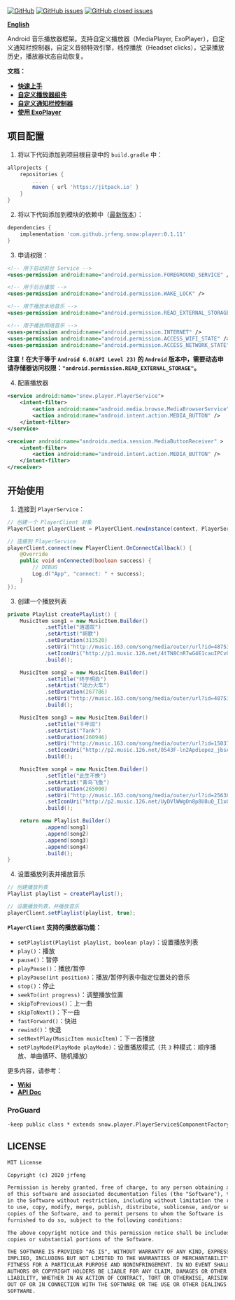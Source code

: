 [![GitHub](https://img.shields.io/github/license/jrfeng/snow)](./license)
[![GitHub issues](https://img.shields.io/github/issues/jrfeng/snow)](https://github.com/jrfeng/snow/issues)
[![GitHub closed issues](https://img.shields.io/github/issues-closed/jrfeng/snow)](https://github.com/jrfeng/snow/issues?q=is%3Aissue+is%3Aclosed)

[**English**](./readme_en.md)

Android 音乐播放器框架。支持自定义播放器（MediaPlayer, ExoPlayer），自定义通知栏控制器，自定义音频特效引擎，线控播放（Headset clicks），记录播放历史，播放器状态自动恢复。

**文档：**

* [**快速上手**](https://github.com/jrfeng/snow/wiki/1.%E5%BF%AB%E9%80%9F%E4%B8%8A%E6%89%8B)
* [**自定义播放器组件**](https://github.com/jrfeng/snow/wiki/2.%E8%87%AA%E5%AE%9A%E4%B9%89%E6%92%AD%E6%94%BE%E5%99%A8%E7%BB%84%E4%BB%B6)
* [**自定义通知栏控制器**](https://github.com/jrfeng/snow/wiki/3.%E8%87%AA%E5%AE%9A%E4%B9%89%E9%80%9A%E7%9F%A5%E6%A0%8F%E6%8E%A7%E5%88%B6%E5%99%A8)
* [**使用 ExoPlayer**](https://github.com/jrfeng/snow/wiki/4.%E4%BD%BF%E7%94%A8-ExoPlayer)

## 项目配置

1. 将以下代码添加到项目根目录中的 `build.gradle` 中：

```gradle
allprojects {
    repositories {
        ...
        maven { url 'https://jitpack.io' }
    }
}
```

2. 将以下代码添加到模块的依赖中（[最新版本](https://github.com/jrfeng/snow/releases)）：

```gradle
dependencies {
    implementation 'com.github.jrfeng.snow:player:0.1.11'
}
```

3. 申请权限：

```xml
<!-- 用于启动前台 Service -->
<uses-permission android:name="android.permission.FOREGROUND_SERVICE" />

<!-- 用于后台播放 -->
<uses-permission android:name="android.permission.WAKE_LOCK" />

<!-- 用于播放本地音乐 -->
<uses-permission android:name="android.permission.READ_EXTERNAL_STORAGE"/>

<!-- 用于播放网络音乐 -->
<uses-permission android:name="android.permission.INTERNET" />
<uses-permission android:name="android.permission.ACCESS_WIFI_STATE" />
<uses-permission android:name="android.permission.ACCESS_NETWORK_STATE" />
```

**注意！在大于等于 `Android 6.0(API Level 23)` 的 `Android` 版本中，需要动态申请存储器访问权限：`"android.permission.READ_EXTERNAL_STORAGE"`。**

4. 配置播放器

```xml
<service android:name="snow.player.PlayerService">
    <intent-filter>
        <action android:name="android.media.browse.MediaBrowserService" />
        <action android:name="android.intent.action.MEDIA_BUTTON" />
    </intent-filter>
</service>

<receiver android:name="androidx.media.session.MediaButtonReceiver" >
    <intent-filter>
        <action android:name="android.intent.action.MEDIA_BUTTON" />
    </intent-filter>
</receiver>
```

## 开始使用

1. 连接到 `PlayerService`：

```java
// 创建一个 PlayerClient 对象
PlayerClient playerClient = PlayerClient.newInstance(context, PlayerService.class);

// 连接到 PlayerService
playerClient.connect(new PlayerClient.OnConnectCallback() {
    @Override
    public void onConnected(boolean success) {
        // DEBUG
        Log.d("App", "connect: " + success);
    }
});
```

3. 创建一个播放列表

```java
private Playlist createPlaylist() {
    MusicItem song1 = new MusicItem.Builder()
            .setTitle("逍遥叹")
            .setArtist("胡歌")
            .setDuration(313520)
            .setUri("http://music.163.com/song/media/outer/url?id=4875306")
            .setIconUri("http://p1.music.126.net/4tTN8CnR7wG4E1cauIPCvQ==/109951163240682406.jpg")
            .build();

    MusicItem song2 = new MusicItem.Builder()
            .setTitle("终于明白")
            .setArtist("动力火车")
            .setDuration(267786)
            .setUri("http://music.163.com/song/media/outer/url?id=4875305")
            .build();

    MusicItem song3 = new MusicItem.Builder()
            .setTitle("千年泪")
            .setArtist("Tank")
            .setDuration(260946)
            .setUri("http://music.163.com/song/media/outer/url?id=150371")
            .setIconUri("http://p2.music.126.net/0543F-ln2Apdiopez_jbsA==/109951163244853571.jpg")
            .build();

    MusicItem song4 = new MusicItem.Builder()
            .setTitle("此生不换")
            .setArtist("青鸟飞鱼")
            .setDuration(265000)
            .setUri("http://music.163.com/song/media/outer/url?id=25638340")
            .setIconUri("http://p2.music.126.net/UyDVlWWgOn8p8U8uQ_I1xQ==/7934075907687518.jpg")
            .build();

    return new Playlist.Builder()
            .append(song1)
            .append(song2)
            .append(song3)
            .append(song4)
            .build();
}
```

4. 设置播放列表并播放音乐

```java
// 创建播放列表
Playlist playlist = createPlaylist();

// 设置播放列表，并播放音乐
playerClient.setPlaylist(playlist, true);

```

**`PlayerClient` 支持的播放器功能：**

* `setPlaylist(Playlist playlist, boolean play)`：设置播放列表
* `play()`：播放
* `pause()`：暂停
* `playPause()`：播放/暂停
* `playPause(int position)`：播放/暂停列表中指定位置处的音乐
* `stop()`：停止
* `seekTo(int progress)`：调整播放位置
* `skipToPrevious()`：上一曲
* `skipToNext()`：下一曲
* `fastForward()`：快进
* `rewind()`：快退
* `setNextPlay(MusicItem musicItem)`：下一首播放
* `setPlayMode(PlayMode playMode)`：设置播放模式（共 `3` 种模式：顺序播放、单曲循环、随机播放）

更多内容，请参考：

* [**Wiki**](https://github.com/jrfeng/snow/wiki)
* [**API Doc**](https://jrfeng.github.io/snow-doc/)

### ProGuard

```txt
-keep public class * extends snow.player.PlayerService$ComponentFactory { *; }
```

## LICENSE

```txt
MIT License

Copyright (c) 2020 jrfeng

Permission is hereby granted, free of charge, to any person obtaining a copy
of this software and associated documentation files (the "Software"), to deal
in the Software without restriction, including without limitation the rights
to use, copy, modify, merge, publish, distribute, sublicense, and/or sell
copies of the Software, and to permit persons to whom the Software is
furnished to do so, subject to the following conditions:

The above copyright notice and this permission notice shall be included in all
copies or substantial portions of the Software.

THE SOFTWARE IS PROVIDED "AS IS", WITHOUT WARRANTY OF ANY KIND, EXPRESS OR
IMPLIED, INCLUDING BUT NOT LIMITED TO THE WARRANTIES OF MERCHANTABILITY,
FITNESS FOR A PARTICULAR PURPOSE AND NONINFRINGEMENT. IN NO EVENT SHALL THE
AUTHORS OR COPYRIGHT HOLDERS BE LIABLE FOR ANY CLAIM, DAMAGES OR OTHER
LIABILITY, WHETHER IN AN ACTION OF CONTRACT, TORT OR OTHERWISE, ARISING FROM,
OUT OF OR IN CONNECTION WITH THE SOFTWARE OR THE USE OR OTHER DEALINGS IN THE
SOFTWARE.
```